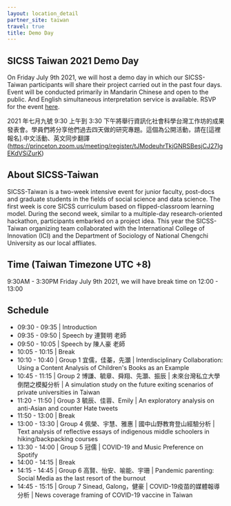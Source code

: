 ```yaml
---
layout: location_detail
partner_site: taiwan
travel: true
title: Demo Day
---
```


## SICSS Taiwan 2021 Demo Day
On Friday July 9th 2021, we will host a demo day in which our SICSS-Taiwan participants will share their project carried out in the past four days. 
Event will be conducted primarily in Mandarin Chinese and open to the public. And English simultaneous interpretation service is available. 
RSVP for the event [here](https://princeton.zoom.us/meeting/register/tJModeuhrTkjGNRSBesjCJ27IgEKdVSiZurK). 

2021 年七月九號 9:30 上午到 3:30 下午將舉行資訊化社會科學台灣工作坊的成果發表會。學員們將分享他們過去四天做的研究專題。這個為公開活動，請在[這裡報名].中文活動、英文同步翻譯(https://princeton.zoom.us/meeting/register/tJModeuhrTkjGNRSBesjCJ27IgEKdVSiZurK)

## About SICSS-Taiwan 
SICSS-Taiwan is a two-week intensive event for junior faculty, post-docs and graduate students in the fields of social science and data science. 
The first week is core SICSS curriculum based on flipped-classroom learning model. During the second week, similar to a multiple-day research-oriented hackathon, participants embarked on a project idea. 
This year the SICSS-Taiwan organizing team collaborated with the International College of Innovation (ICI) and the Department of Sociology of National Chengchi University as our local affliates.

## Time (Taiwan Timezone UTC +8)
9:30AM - 3:30PM Friday July 9th 2021, we will have break time on 12:00 - 13:00 

## Schedule 

- 09:30 - 09:35 | Introduction   
- 09:35 - 09:50 | Speech by 連賢明 老師 
- 09:50 - 10:05 | Speech by 陳人豪 老師 
- 10:05 - 10:15 | Break 
- 10:10 - 10:40 | Group 1 宜儒，佳蓁，先灝 | Interdisciplinary Collaboration: Using a Content Analysis of Children's Books as an Example 
- 10:45 - 11:15 | Group 2 博謙、毓章、舜翔、先灝、振辰 | 未來台灣私立大學倒閉之模擬分析 | A simulation study on the future exiting scenarios of private universities in Taiwan 
- 11:20 - 11:50 | Group 3 毓辰、佳蓉、Emily | An exploratory analysis on anti-Asian and counter Hate tweets 
- 11:50 - 13:00 | Break 
- 13:00 - 13:30 | Group 4 佩榮、宇慧、雅惠 | 國中山野教育登山經驗分析 | Text analysis of reflective essays of indigenous middle schoolers in hiking/backpacking courses 
- 13:30 - 14:00 | Group 5 冠儒 | COVID-19 and Music Preference on Spotify
- 14:00 - 14:15 | Break
- 14:15 - 14:45 | Group 6 高賢、怡安、喻能、宇珊 | Pandemic parenting: Social Media as the last resort of the burnout 
- 14:45 - 15:15 | Group 7 Sinead, Galong，健豪 | COVID-19疫苗的媒體報導分析 | News coverage framing of COVID-19 vaccine in Taiwan 
